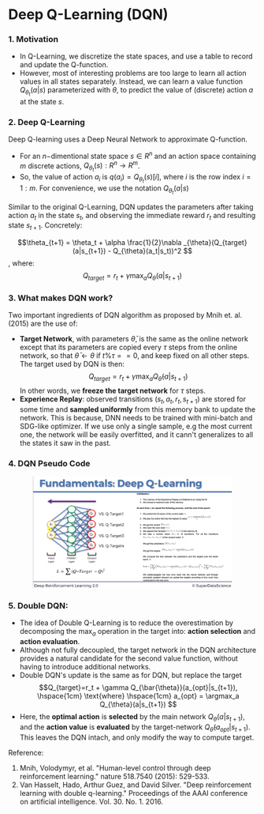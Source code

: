 # Deep Q-Learning (DQN)

### 1. Motivation
+ In Q-Learning, we discretize the state spaces, and use a table to record and update the Q-function. 
+ However, most of interesting problems are too large to learn all action values in all states separately. Instead, we can learn a value function $Q_{\theta_t}(a|s)$ parameterized with $\theta$, to predict the value of (discrete) action $a$ at the state $s$.

### 2. Deep Q-Learning
Deep Q-learning uses a Deep Neural Network to approximate Q-function. 
  + For an $n-$dimentional state space $s\in R^n$ and an action space containing $m$ discrete actions, $Q_{\theta_t}(s): R^n \rightarrow R^m$. 
  + So, the value of action $a_i$ is $q(a_i)=Q_{\theta_t}(s)[i]$, where $i$ is the row index  $i=1:m$. For convenience, we use the notation $Q_{\theta_t}(a|s)$

Similar to the original Q-Learning, DQN updates the parameters after taking action $a_t$ in the state $s_t$, and observing the immediate reward $r_{t}$ and resulting state $s_{t+1}$. Concretely:

$$\theta_{t+1} = \theta_t + \alpha \frac{1}{2}\nabla _{\theta}(Q_{target}(a|s_{t+1}) - Q_{\theta}(a_t|s_t))^2 $$,
where:
$$Q_{target}=r_t + \gamma \max_a Q_{\theta}(a|s_{t+1}) $$

### 3. What makes DQN work?
Two important ingredients of DQN algorithm as proposed by Mnih et. al. (2015) are the use of:
+ **Target Network**, with parameters $\bar{\theta}$, is the same as the online network except that its parameters are copied every $\tau$ steps from the online network, so that $\bar{\theta} \leftarrow \theta$ if $t \% \tau==0$, and keep fixed on all other steps. The target used by DQN is then:
    $$Q_{target}=r_t + \gamma \max_a Q_{\bar{\theta}}(a|s_{t+1}) $$
    In other words, we **freeze the target network** for $\tau$ steps.
+ **Experience Replay**: observed transitions $(s_t,a_t,r_t,s_{t+1})$ are stored for some time and **sampled uniformly** from this memory bank to update the network. This is because, DNN needs to be trained with mini-batch and SDG-like optimizer. If we use only a single sample, e.g the most current one, the network will be easily overfitted, and it cann't generalizes to all the states it saw in the past.  

### 4. DQN Pseudo Code
<p align="middle">
  <img src="Fig/DQN_pseudo.png" width="80%" /> 
</p>

### 5. Double DQN:

+ The idea of Double Q-Learning is to reduce the overestimation by decomposing the $\max_a$ operation in the target into: **action selection** and **action evaluation**.
+ Although not fully decoupled, the target network in the DQN architecture provides a natural candidate for the second value function, without having to introduce additional networks.
+ Double DQN's update is the same as for DQN, but replace the target 
    $$Q_{target}=r_t + \gamma Q_{\bar{\theta}}(a_{opt}|s_{t+1}), \hspace{1cm} \text{where} \hspace{1cm} a_{opt} = \argmax_a Q_{\theta}(a|s_{t+1}) $$
+ Here, the **optimal action** is **selected** by the main network $Q_{\theta}(a|s_{t+1})$, and the **action value** is **evaluated** by the target-network $Q_{\bar{\theta}}(a_{opt}|s_{t+1})$. This leaves the DQN intach, and only modify the way to compute target.

Reference:
1. Mnih, Volodymyr, et al. "Human-level control through deep reinforcement learning." nature 518.7540 (2015): 529-533.
2. Van Hasselt, Hado, Arthur Guez, and David Silver. "Deep reinforcement learning with double q-learning." Proceedings of the AAAI conference on artificial intelligence. Vol. 30. No. 1. 2016.